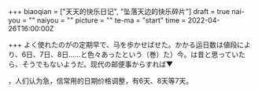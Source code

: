 +++
biaoqian = ["天天的快乐日记", "坠落天边的快乐碎片"]
draft = true
nai-you = ""
naiyou = ""
picture = ""
te-ma = "start"
time = 2022-04-26T16:00:00Z

+++
よく使れたのがの定期早で、马を歩かせばせた。かかる运日数は値段により、6日、7日、8日……と色々あったという（巻）た）今。は昔と思っていたら、そうでもないようだ。现代の邮便事からすれば▼

，人们认为急，信常用的日期价格调整，有6天、8天等7天。